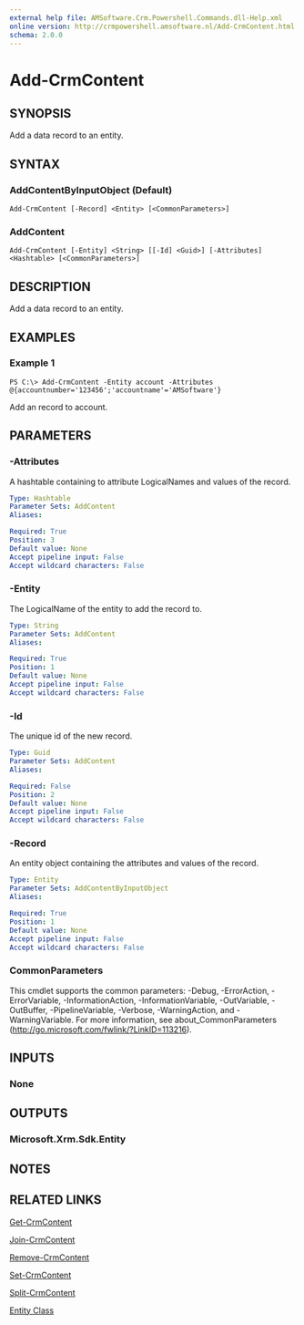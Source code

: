 ```yaml
---
external help file: AMSoftware.Crm.Powershell.Commands.dll-Help.xml
online version: http://crmpowershell.amsoftware.nl/Add-CrmContent.html
schema: 2.0.0
---
```


# Add-CrmContent

## SYNOPSIS
Add a data record to an entity.

## SYNTAX

### AddContentByInputObject (Default)
```
Add-CrmContent [-Record] <Entity> [<CommonParameters>]
```

### AddContent
```
Add-CrmContent [-Entity] <String> [[-Id] <Guid>] [-Attributes] <Hashtable> [<CommonParameters>]
```

## DESCRIPTION
Add a data record to an entity.

## EXAMPLES

### Example 1
```
PS C:\> Add-CrmContent -Entity account -Attributes @{accountnumber='123456';'accountname'='AMSoftware'}
```

Add an record to account.

## PARAMETERS

### -Attributes
A hashtable containing to attribute LogicalNames and values of the record.

```yaml
Type: Hashtable
Parameter Sets: AddContent
Aliases: 

Required: True
Position: 3
Default value: None
Accept pipeline input: False
Accept wildcard characters: False
```

### -Entity
The LogicalName of the entity to add the record to.

```yaml
Type: String
Parameter Sets: AddContent
Aliases: 

Required: True
Position: 1
Default value: None
Accept pipeline input: False
Accept wildcard characters: False
```

### -Id
The unique id of the new record.

```yaml
Type: Guid
Parameter Sets: AddContent
Aliases: 

Required: False
Position: 2
Default value: None
Accept pipeline input: False
Accept wildcard characters: False
```

### -Record
An entity object containing the attributes and values of the record.

```yaml
Type: Entity
Parameter Sets: AddContentByInputObject
Aliases: 

Required: True
Position: 1
Default value: None
Accept pipeline input: False
Accept wildcard characters: False
```

### CommonParameters
This cmdlet supports the common parameters: -Debug, -ErrorAction, -ErrorVariable, -InformationAction, -InformationVariable, -OutVariable, -OutBuffer, -PipelineVariable, -Verbose, -WarningAction, and -WarningVariable. For more information, see about_CommonParameters (http://go.microsoft.com/fwlink/?LinkID=113216).

## INPUTS

### None

## OUTPUTS

### Microsoft.Xrm.Sdk.Entity

## NOTES

## RELATED LINKS

[Get-CrmContent](Get-CrmContent.md)

[Join-CrmContent](Join-CrmContent.md)

[Remove-CrmContent](Remove-CrmContent.md)

[Set-CrmContent](Set-CrmContent.md)

[Split-CrmContent](Split-CrmContent.md)

[Entity Class](https://msdn.microsoft.com/library/microsoft.xrm.sdk.entity.aspx)
